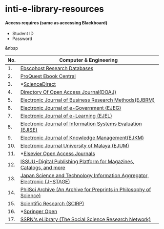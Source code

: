# inti-e-library-resources

<h4>Access requires (same as accessing Blackboard)</h4>

- Student ID
- Password
  
&nbsp

No. | Computer & Engineering
------ | ------
1. | [Ebscohost Research Databases](http://eresources.newinti.edu.my/login?url=https://search.ebscohost.com/)
2. | [ProQuest Ebook Central](http://eresources.newinti.edu.my/login?url=https://ebookcentral.proquest.com/lib/intiuc-ebooks/home.action)
3. | *[ScienceDirect](https://www-sciencedirect-com.eresources.newinti.edu.my/)
4. | [Directory Of Open Access Journal(DOAJ)](http://www.doaj.org/)
5. | [Electronic Journal of Business Research Methods(EJBRM)](http://www.ejbrm.com/)
6. | [Electronic Journal of e-Government (EJEG)](http://www.ejeg.com/OpenAccess.html)
7. | [Electronic Journal of e-Learning (EJEL)](http://www.ejel.org/)
8. | [Electronic Journal of Information Systems Evaluation (EJISE)](http://www.ejise.com/OpenAccess.html)
9. | [Electronic Journal of Knowledge Management(EJKM)](http://www.ejkm.com/)
10. | [Electronic Journal University of Malaya (EJUM)](http://ejum.fsktm.um.edu.my/Default.aspx)
11. | *[Elsevier Open Access Journals](https://www.elsevier.com/about/open-science/open-access/open-access-journals)
12. | [ISSUU-Digital Publishing Platform for Magazines, Catalogs, and more](https://issuu.com/)
13. | [Japan Science and Technology Information Aggregator, Electronic (J-STAGE)](https://www.jstage.jst.go.jp/browse/)
14. | [PhilSci Archive (An Archive for Preprints in Philosophy of Science)](http://philsci-archive.pitt.edu/)
15. | [Scientific Research (SCIRP)](http://www.scirp.org/)
16. | *[Springer Open](https://www.springeropen.com/journals-a-z)
17. | [SSRN's eLibrary (The Social Science Research Network)](https://www.ssrn.com/en/)
